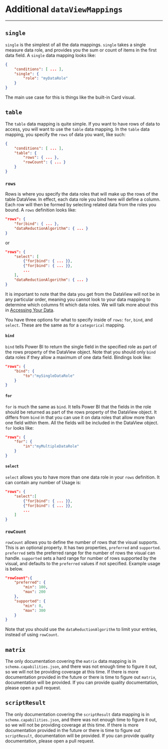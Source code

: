 



# Additional `dataViewMappings`
---
## `single`
`single` is the simplest of all the data mappings. `single` takes a single measure data role, and provides you the sum or count of items in the first data field. A `single` data mapping looks like:

```json
{
    "conditions": [ ... ],
    "single": {
        "role": "myDataRole"
    }
}
```
The main use case for this is things like the built-in Card visual.

## `table`
The `table` data mapping is quite simple. If you want to have rows of data to access, you will want to use the `table` data mapping. In the `table` data mapping, you specify the `rows` of data you want, like such:

```json
{
    "conditions": [ ... ],
    "table": {
        "rows": { ... },
        "rowCount": { ... }
    }
}
```

### `rows`
Rows is where you specify the data roles that will make up the rows of the table DataView. In effect, each data role you bind here will define a column. Each row will then be formed by selecting related data from the roles you bound. A `rows` definition looks like:

```json
"rows": {
    "for|bind": { ... },
    "dataReductionAlgorithm": { ... }
}
```

or

```json
"rows": {
    "select": [
        {"for|bind": { ... }},
        {"for|bind": { ... }},
        ...
    ],
    "dataReductionAlgorithm": { ... }
}
```

It is important to note that the data you get from the DataView will not be in any particular order, meaning you cannot look to your data mapping to determine which columns fit which data roles. We will talk more about this in [Accessing Your Data](../visualizing/1-ExtractingYourData.md).

You have three options for what to specify inside of `rows`: `for`, `bind`, and `select`. These are the same as for a `categorical` mapping.

#### `bind`
`bind` tells Power BI to return the single field in the specified role as part of the rows property of the DataView object. Note that you should only `bind` data roles if they allow a maximum of one data field. Bindings look like:

```json
"rows": {
    "bind": {
        "to":"mySingleDataRole"
    }
}
```

#### `for`
`for` is much the same as `bind`. It tells Power BI that the fields in the role should be returned as part of the rows property of the DataView object. It differs from `bind` in that you can use it on data roles that allow more than one field within them. All the fields will be included in the DataView object. `for` looks like:

```json
"rows": {
    "for": {
        "in":"myMultipleDataRole"
    }
}
```
#### `select`
`select` allows you to have more than one data role in your `rows` definition. It can contain any number of Usage is:

```json
"rows": {
    "select":[
        {"for|bind": { ... }},
        {"for|bind": { ... }},
        ...
    ]
}
```

### `rowCount`
`rowCount` allows you to define the number of rows that the visual supports. This is an optional property. It has two properties, `preferred` and `supported`. `preferred` sets the preferred range for the number of rows the visual can handle. `supported` sets a hard range for number of rows supported by the visual, and defaults to the `preferred` values if not specified. Example usage is below.

```json
"rowCount":{
    "preferred": {
        "min": 100,
        "max": 200
    },
    "supported": {
        "min": 0,
        "max": 300
    }
}
```

Note that you should use the `dataReductionAlgorithm` to limit your entries, instead of using `rowCount`.

## `matrix`
The only documentation covering the `matrix` data mapping is in `schema.capabilities.json`, and there was not enough time to figure it out, so we will not be providing coverage at this time. If there is more documentation provided in the future or there is time to figure out `matrix`, documentation will be provided. If you can provide quality documentation, please open a pull request.

## `scriptResult`
The only documentation covering the `scriptResult` data mapping is in `schema.capabilities.json`, and there was not enough time to figure it out, so we will not be providing coverage at this time. If there is more documentation provided in the future or there is time to figure out `scriptResult`, documentation will be provided. If you can provide quality documentation, please open a pull request.




